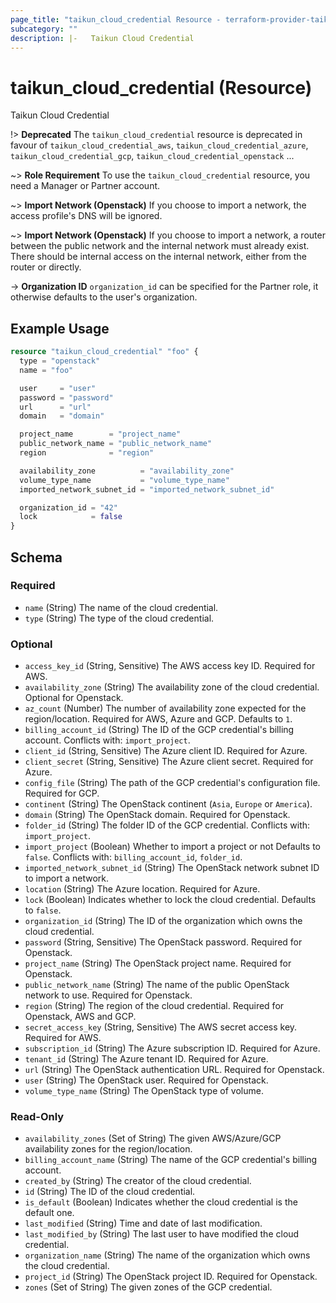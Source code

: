 ```yaml
---
page_title: "taikun_cloud_credential Resource - terraform-provider-taikun"
subcategory: ""
description: |-   Taikun Cloud Credential
---
```


# taikun_cloud_credential (Resource)

Taikun Cloud Credential

!> **Deprecated** The `taikun_cloud_credential` resource is deprecated in favour of
`taikun_cloud_credential_aws`, `taikun_cloud_credential_azure`, `taikun_cloud_credential_gcp`,
`taikun_cloud_credential_openstack` ...

~> **Role Requirement** To use the `taikun_cloud_credential` resource, you need a Manager or Partner account.

~> **Import Network (Openstack)** If you choose to import a network, the access profile's DNS will be ignored.

~> **Import Network (Openstack)** If you choose to import a network, a router between the public network and the internal network must
already exist. There should be internal access on the internal network, either from the router or directly.

-> **Organization ID** `organization_id` can be specified for the Partner role, it otherwise defaults to the user's organization.

## Example Usage

```terraform
resource "taikun_cloud_credential" "foo" {
  type = "openstack"
  name = "foo"

  user     = "user"
  password = "password"
  url      = "url"
  domain   = "domain"

  project_name        = "project_name"
  public_network_name = "public_network_name"
  region              = "region"

  availability_zone          = "availability_zone"
  volume_type_name           = "volume_type_name"
  imported_network_subnet_id = "imported_network_subnet_id"

  organization_id = "42"
  lock            = false
}
```

<!-- schema generated by tfplugindocs -->
## Schema

### Required

- `name` (String) The name of the cloud credential.
- `type` (String) The type of the cloud credential.

### Optional

- `access_key_id` (String, Sensitive) The AWS access key ID. Required for AWS.
- `availability_zone` (String) The availability zone of the cloud credential. Optional for Openstack.
- `az_count` (Number) The number of availability zone expected for the region/location. Required for AWS, Azure and GCP. Defaults to `1`.
- `billing_account_id` (String) The ID of the GCP credential's billing account. Conflicts with: `import_project`.
- `client_id` (String, Sensitive) The Azure client ID. Required for Azure.
- `client_secret` (String, Sensitive) The Azure client secret. Required for Azure.
- `config_file` (String) The path of the GCP credential's configuration file. Required for GCP.
- `continent` (String) The OpenStack continent (`Asia`, `Europe` or `America`).
- `domain` (String) The OpenStack domain. Required for Openstack.
- `folder_id` (String) The folder ID of the GCP credential. Conflicts with: `import_project`.
- `import_project` (Boolean) Whether to import a project or not Defaults to `false`. Conflicts with: `billing_account_id`, `folder_id`.
- `imported_network_subnet_id` (String) The OpenStack network subnet ID to import a network.
- `location` (String) The Azure location. Required for Azure.
- `lock` (Boolean) Indicates whether to lock the cloud credential. Defaults to `false`.
- `organization_id` (String) The ID of the organization which owns the cloud credential.
- `password` (String, Sensitive) The OpenStack password. Required for Openstack.
- `project_name` (String) The OpenStack project name. Required for Openstack.
- `public_network_name` (String) The name of the public OpenStack network to use. Required for Openstack.
- `region` (String) The region of the cloud credential. Required for Openstack, AWS and GCP.
- `secret_access_key` (String, Sensitive) The AWS secret access key. Required for AWS.
- `subscription_id` (String) The Azure subscription ID. Required for Azure.
- `tenant_id` (String) The Azure tenant ID. Required for Azure.
- `url` (String) The OpenStack authentication URL. Required for Openstack.
- `user` (String) The OpenStack user. Required for Openstack.
- `volume_type_name` (String) The OpenStack type of volume.

### Read-Only

- `availability_zones` (Set of String) The given AWS/Azure/GCP availability zones for the region/location.
- `billing_account_name` (String) The name of the GCP credential's billing account.
- `created_by` (String) The creator of the cloud credential.
- `id` (String) The ID of the cloud credential.
- `is_default` (Boolean) Indicates whether the cloud credential is the default one.
- `last_modified` (String) Time and date of last modification.
- `last_modified_by` (String) The last user to have modified the cloud credential.
- `organization_name` (String) The name of the organization which owns the cloud credential.
- `project_id` (String) The OpenStack project ID. Required for Openstack.
- `zones` (Set of String) The given zones of the GCP credential.
